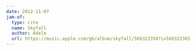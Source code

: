 ```yaml
---
date: 2012-11-07
jam-of:
  type: cite
  name: Skyfall
  author: Adele
  url: https://music.apple.com/gb/album/skyfall/566322358?i=566322365
---
```

